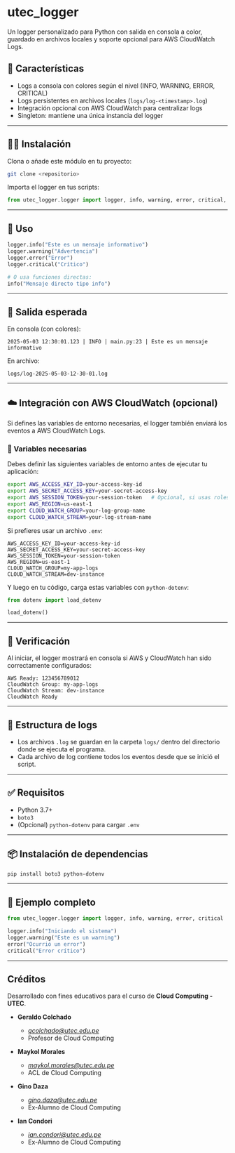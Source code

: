 # utec_logger

Un logger personalizado para Python con salida en consola a color, guardado en archivos locales y soporte opcional para AWS CloudWatch Logs.

## 🚀 Características

- Logs a consola con colores según el nivel (INFO, WARNING, ERROR, CRITICAL)
- Logs persistentes en archivos locales (`logs/log-<timestamp>.log`)
- Integración opcional con AWS CloudWatch para centralizar logs
- Singleton: mantiene una única instancia del logger

---

## 🧑‍💻 Instalación

Clona o añade este módulo en tu proyecto:

```bash
git clone <repositorio>
```

Importa el logger en tus scripts:

```python
from utec_logger.logger import logger, info, warning, error, critical, Level
```

---

## 📝 Uso

```python
logger.info("Este es un mensaje informativo")
logger.warning("Advertencia")
logger.error("Error")
logger.critical("Crítico")

# O usa funciones directas:
info("Mensaje directo tipo info")
```

---

## 🧾 Salida esperada

En consola (con colores):

```
2025-05-03 12:30:01.123 | INFO | main.py:23 | Este es un mensaje informativo
```

En archivo:

```
logs/log-2025-05-03-12-30-01.log
```

---

## ☁️ Integración con AWS CloudWatch (opcional)

Si defines las variables de entorno necesarias, el logger también enviará los eventos a AWS CloudWatch Logs.

### 🔐 Variables necesarias

Debes definir las siguientes variables de entorno antes de ejecutar tu aplicación:

```bash
export AWS_ACCESS_KEY_ID=your-access-key-id
export AWS_SECRET_ACCESS_KEY=your-secret-access-key
export AWS_SESSION_TOKEN=your-session-token   # Opcional, si usas roles temporales
export AWS_REGION=us-east-1
export CLOUD_WATCH_GROUP=your-log-group-name
export CLOUD_WATCH_STREAM=your-log-stream-name
```

Si prefieres usar un archivo `.env`:

```env
AWS_ACCESS_KEY_ID=your-access-key-id
AWS_SECRET_ACCESS_KEY=your-secret-access-key
AWS_SESSION_TOKEN=your-session-token
AWS_REGION=us-east-1
CLOUD_WATCH_GROUP=my-app-logs
CLOUD_WATCH_STREAM=dev-instance
```

Y luego en tu código, carga estas variables con `python-dotenv`:

```python
from dotenv import load_dotenv

load_dotenv()
```

---

## 🧪 Verificación

Al iniciar, el logger mostrará en consola si AWS y CloudWatch han sido correctamente configurados:

```
AWS Ready: 123456789012
CloudWatch Group: my-app-logs
CloudWatch Stream: dev-instance
CloudWatch Ready
```

---

## 📁 Estructura de logs

* Los archivos `.log` se guardan en la carpeta `logs/` dentro del directorio donde se ejecuta el programa.
* Cada archivo de log contiene todos los eventos desde que se inició el script.

---

## ✅ Requisitos

* Python 3.7+
* `boto3`
* (Opcional) `python-dotenv` para cargar `.env`

---

## 📦 Instalación de dependencias

```bash
pip install boto3 python-dotenv
```

---

## 🧊 Ejemplo completo

```python
from utec_logger.logger import logger, info, warning, error, critical

logger.info("Iniciando el sistema")
logger.warning("Este es un warning")
error("Ocurrió un error")
critical("Error crítico")
```

---

## Créditos

Desarrollado con fines educativos para el curso de **Cloud Computing - UTEC**.

- **Geraldo Colchado**
    - *[gcolchado@utec.edu.pe](mailto:gcolchado@utec.edu.pe)*
    - Profesor de Cloud Computing

- **Maykol Morales**
    - *[maykol.morales@utec.edu.pe](mailto:maykol.morales@utec.edu.pe)*
    - ACL de Cloud Computing

- **Gino Daza**
    - *[gino.daza@utec.edu.pe](mailto:gino.daza@utec.edu.pe)*
    - Ex-Alumno de Cloud Computing

- **Ian Condori**
    - *[ian.condori@utec.edu.pe](mailto:ian.condori@utec.edu.pe)*
    - Ex-Alumno de Cloud Computing